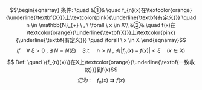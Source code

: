 $$\begin{eqnarray}
条件: \quad
&①& \quad f_{n}(x)在\textcolor{orange}{\underline{\textbf{X}}}上\textcolor{pink}{\underline{\textbf{有定义}}} \quad n \in \mathbb{N}_{+} \ , \ \forall \ x \in X\\
&②& \quad f(x)在\textcolor{orange}{\underline{\textbf{X}}}上\textcolor{pink}{\underline{\textbf{有定义}}} \quad \forall \ x \in X
\end{eqnarray}$$
$$if \quad \forall \ \xi>0 \ , \ \exists \ N=N(\xi) \quad S.t. \quad n>N  \ , \ 有|f_{n}(x)-f(x)|<\xi \quad (x \in X)$$
$$ Def: \quad \{f_{n}(x)\}在X上\textcolor{orange}{\underline{\textbf{一致收敛}}}到f(x)$$
$$记为\ : \quad f_{n}(x) \rightrightarrows f(x)$$